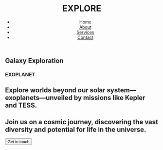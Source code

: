 <!DOCTYPE html>
<html lang="en">
<head>
    <meta charset="UTF-8">
    <meta name="viewport" content="width=device-width, initial-scale=1.0">
    <link rel="stylesheet" href="./exoplanet.css">
    <title>Landing Page</title>
</head>
<body>
    <header>
        <div class="navigation">
            <h1>EXPLORE</h1>
            <nav>
                <ul>
                    <li><a href="#home">Home</a></li>
                    <li><a href="#about">About</a></li>
                    <li><a href="#services">Services</a></li>
                    <li><a href="#contact">Contact</a></li>
                </ul>
            </nav>
        </div>
    </header>
    <section class="landing-page">
        <div class="content">
            <h2>Galaxy Exploration</h2>
            <h3>EXOPLANET</h3>
            <h1>Explore worlds beyond our solar system—exoplanets—unveiled by missions like Kepler and TESS. </h1>
            <h1>Join us on a cosmic journey, discovering the vast diversity and potential for life in the universe.</h1>
            <button>Get in touch</button>
        </div>
    </section>
</body>
</html>
